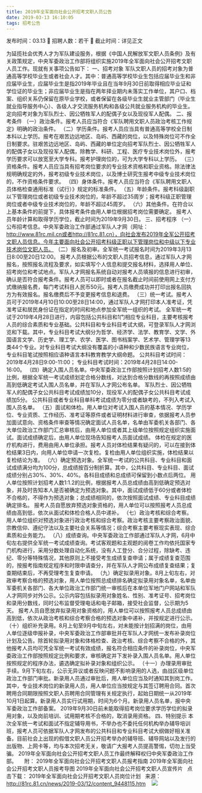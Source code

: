 ```yaml
---
title: 2019年全军面向社会公开招考文职人员公告
date: 2019-03-13 16:10:05
tags: 招考公告
---
```

发布时间：03.13   🌟   招聘人数：若干   🌈   截止时间：详见正文
<!-- more -->
为延揽社会优秀人才为军队建设服务，根据《中国人民解放军文职人员条例》及有关政策规定，中央军委政治工作部将组织实施2019年全军面向社会公开招考文职人员工作。现就有关事项公告如下：
一、招考对象
军队文职人员的招考对象为普通高等学校毕业生或者社会人才。其中：普通高等学校毕业生包括应届毕业生和非应届毕业生，应届毕业生是指2019年毕业且在当年9月30日前取得相应毕业证和学位证的毕业生；非应届毕业生是指在两年择业期内未落实工作单位，其户口、档案、组织关系仍保留在原毕业学校，或者保留在各级毕业生就业主管部门（毕业生就业指导服务中心）、各级人才交流服务机构和各级公共就业服务机构的毕业生。
定向招考对象为军队烈士、因公牺牲军人的配偶子女以及现役军人配偶。
二、报考条件
（一）政治条件。报考人员应当符合《军队聘用文职人员政治考核工作规定》明确的政治条件。
（二）学历条件。报考人员应当具有普通高等学校全日制本科以上学历。报考在艰苦边远地区、岛屿、西藏的岗位，以及特殊岗位可不作全日制要求。驻艰苦边远地区、岛屿、西藏的单位定向招考军队烈士、因公牺牲军人的配偶子女以及现役军人配偶，除教学、科研、工程、医疗专业技术岗位外，报考学历要求可以放宽至大学专科。报考护理岗位的，可为大学专科以上学历。
（三）资格条件。报考人员应当具有招考岗位要求的专业技术资格和职业资格。除法律法规明确规定的外，报考初级专业技术岗位，以及博士研究生报考中级专业技术岗位的，不作资格条件要求。
（四）身体条件。报考人员应当符合《军队聘用文职人员体格检查通用标准（试行）》规定的标准条件。
（五）年龄条件。报考科级副职以下管理岗位或者初级专业技术岗位的，年龄不超过35周岁；报考科级正职管理岗位或者中级专业技术岗位的，年龄不超过45周岁。
（六）其他条件。在符合以上基本条件的前提下，具体报考条件由用人单位根据招考岗位需要确定。
报考人员年龄计算和取得学历学位，截止时间为2019年9月30日。
三、招考程序
（一）公布招考信息。中央军委政治工作部通过军队人才网（网址：http://www.81rc.mil.cn或者http://81rc.81.cn），向社会发布2019年全军公开招考文职人员信息。今年主要面向社会公开招考科级正职以下管理岗位和中级以下专业技术岗位文职人员。
（二）报名及初审。全军统一考试报名时间为2019年3月13日8:00至20日12:00。
报考人员根据公布的文职人员招考信息，通过军队人才网报名，按照报名流程及要求，如实填写个人信息和提交报名材料，选择用人单位、招考岗位和考试地点。军队人才网报名系统自动对报考人员填报的信息进行初审，确认是否符合报考条件。报考人员可以即时或者在报名截止时间前使用网上支付方式缴纳报名费，每门考试科目人民币50元。报考人员缴费成功并打印出报名回执方为有效报名。报名缴费后不予变更报考信息和退费。
（三）统一考试。报考人员可于2019年4月10日10:00至28日14:00，通过军队人才网打印本人准考证，凭准考证和居民身份证在指定的时间和地点参加全军统一组织的考试。
全军统一考试于2019年4月28日进行，内容包括公共科目和1门相应专业科目，主要考核报考人员的综合素质和专业基础。公共科目和专业科目考试大纲，可登录军队人才网浏览和下载。其中，专业科目考试大纲分为哲学、经济学、法学、教育学、文学、外国语言文学、历史学、理工学、农学、医学、图书档案学、艺术学、管理学等13类44个专业。对专业科目考试大纲没有覆盖的小语种和少数民族语言专业岗位，专业科目笔试按照相应语种语言本科教育教学大纲命题。
公共科目考试时间：2019年4月28日9:00-11:00；
专业科目考试时间：2019年4月28日14:00-16:00。
（四）确定入围人员名单。中央军委政治工作部按照计划招考人数1:5的比例，根据全军统一考试成绩划定合格分数线，对达到合格分数线的再按照成绩由高到低确定考试入围人员名单，并在军队人才网公布名单。
军队烈士、因公牺牲军人的配偶子女公共科目考试成绩加10分，现役军人的配偶子女公共科目考试成绩加5分。
公共科目或者专业科目单科考试成绩为零分或者缺考的，不列入考试入围人员名单。
（五）面试和体检。用人单位对考试入围人员的基本情况、学历学位、专业资质、工作经历、准考证等原件或者证明材料进行审查，依据报考人员参加面试意向、资格条件审查等情况确定面试人员名单，名单由军委机关各部门、各大单位政治工作部门汇总审核后，由用人单位或者其上级单位按照规定组织实施面试。面试成绩确定后，由用人单位现场告知报考人员面试成绩。
体检在规定的医疗机构进行，费用由用人单位承担。报考人员对体检结果有疑问的，可以在接到体检结果3日内，向用人单位申请一次复检。复检由用人单位组织实施，体检结果以复检结论为准。
（六）确定预选对象。全军统一考试的公共科目、专业科目和面试成绩满分均为100分，总成绩按百分制折算。其中，公共科目、专业科目、面试成绩分别占30%、30%、40%。各科目成绩和总成绩可保留到小数点后两位。
用人单位按照计划招考人数1:1.2的比例，根据报考人员总成绩由高到低确定预选对象，并及时告知本人是否被确定为预选对象。其中，面试成绩低于60分或者体检不合格的，不得作为预选对象；总成绩相同的，依次按照面试成绩、专业科目成绩确定排名。
报考人员自愿放弃预选对象资格的，用人单位可以按照报考人员总成绩由高到低，依次从面试和体检合格人员中递补。
（七）政治考核和综合考察。用人单位组织对预选对象进行政治考核和综合考察。政治考核主要考察政治面貌、宗教信仰、遵纪守法以及主要社会关系等情况；综合考察主要考察现实表现、综合素质和业务能力。
（八）成绩查询。中央军委政治工作部通过军队人才网，6月中旬左右提供全军统一考试成绩查询。考试客观题和主观题的阅卷工作均依托国家专门机构进行，采用分数处理自动化系统，没有人工登分、合分过程，除缺考、违纪、零分等特殊情况，其他原则上不接受考生成绩复查申请；属于成绩复查范围的，按报考指南规定程序和时限申请查分，并在军队人才网公布成绩复查结果；复查期结束后，不再受理考生复查申请。
（九）确定拟录用对象。8月上旬左右，对政审考察合格的预选对象，用人单位按照总成绩排名确定拟录用对象名单，名单由军委机关各部门、各大单位政治工作部门统一审核后在本单位军地门户网站和军队人才网同步对外公示。公示内容包括拟录用对象姓名、性别、准考证号、招考岗位和录用分数线，同时公布监督受理电话和电子邮箱，接受社会监督，公示期为5天。
报考人员自愿放弃拟录用对象资格的，用人单位可以按照报考人员总成绩由高到低，依次从政治考核和综合考察合格的预选对象中递补，并按规定进行公示。
（十）组织补充录用。8月上旬至9月中旬左右，对未能按计划招满的岗位，由用人单位逐级申报补录，中央军委政治工作部审批并在军队人才网统一发布补录岗位计划及公告。除首轮拟录用对象和体格检查、政治考核、综合考察不合格的外，其他报考人员均可凭全军统一考试有效成绩，报名符合相应条件的补录岗位，中央军委政治工作部按照规定比例和要求，审核确定并下发补录入围人员名单。用人单位按照规定的程序办法，遴选确定拟补录对象和组织公示。
（十一）办理录用审批手续。9月下旬左右，公示无异议或者反映问题不影响录用的人选，由战区级单位政治工作部门审批。新录用人员通过审批后，用人单位应当及时通知其到岗工作。其中，专业技术岗位的新录用人员，用人单位应当按规定与其签订聘用合同。首次聘用合同期限按照文职人员聘用合同管理有关规定执行，起始日期统一从2019年10月1日起算。新录用人员实行试用期，时间为6个月。新录用人员名单，报中央军委政治工作部备案。
2019年9月30日前未能取得招考岗位要求学历学位的拟录用对象，以及岗前培训、试用期考核不合格的，取消录用资格。
四、特别提示
本次全军统一考试和面试不指定辅导用书，不举办也不委托任何机构举办辅导培训班，报考人员可依据军队人才网发布的公共科目和专业科目考试大纲做好相关准备。目前社会上出现的假借文职人员公开招考举办的辅导班、辅导网站以及发行的出版物、上网卡等，均与本次招考无关，敬请广大报考人员提高警惕，切勿上当受骗。
2019年全军面向社会公开招考文职人员工作最终解释权归中央军委政治工作部。
 
 
附：
2019年全军面向社会公开招考文职人员报考指南
2019年全军面向社会公开招考文职人员报考导图
2019年全军面向社会公开招考文职人员宣传片
 
点击下载：
2019年全军面向社会公开招考文职人员岗位计划
 
来源：
http://81rc.81.cn/news/2019-03/12/content_9448115.htm
 
 ![](https://cdn.weiweiblog.cn/20181015134814.png)
